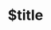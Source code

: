 ---
title: $title
second_title: Aspose.SVG voor .NET API-referentie
description: $description
type: docs
weight: $weight
url: /nl/net/$ref/
---